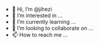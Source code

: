 - 👋 Hi, I’m @jihezi
- 👀 I’m interested in ...
- 🌱 I’m currently learning ...
- 💞️ I’m looking to collaborate on ...
- 📫 How to reach me ...

<!---
jihezi/jihezi is a ✨ special ✨ repository because its `README.md` (this file) appears on your GitHub profile.
You can click the Preview link to take a look at your changes.
--->
